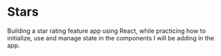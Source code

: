 # Stars
Building a star rating feature app using React, while practicing how to initialize, use and manage state in the components I will be adding in the app.
